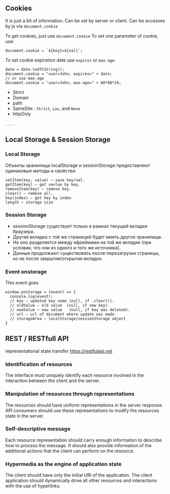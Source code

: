 ## Cookies
It is just a bit of information. Can be set by server or client. Can be accesses by js via `document.cookie`


To get cookies, just use `document.cookie`
To set one parameter of cookie, use:
```
document.cookie = `${key}=${val}`;
```

To set cookie expiration date use `expires` or `max-age`. 
```
date = date.toUTCString();
document.cookie = "user=John; expires=" + date;
// or use max-age
document.cookie = "user=John; max-age=" + 60*60*24;
```

- Strict
- Domain
- path
- SameSite : `Strict`, `Lax`, and `None`
- httpOnly


.
.
.
.

## Local Storage & Session Storage

### Local Storage

Объекты хранилища localStorage и sessionStorage предоставляют одинаковые методы и свойства:

```
setItem(key, value) – save key/val.
getItem(key) – get vavlue by key.
removeItem(key) – remove key.
clear() – remove all.
key(index) – get key by index
length – storage size
```


### Session Storage
- sessionStorage существует только в рамках текущей вкладки браузера.
- Другая вкладка с той же страницей будет иметь другое хранилище.
- Но оно разделяется между ифреймами на той же вкладке (при условии, что они из одного и того же источника).
- Данные продолжают существовать после перезагрузки страницы, но не после закрытия/открытия вкладки.


### Event onstorage 
This event goes

```
window.onstorage = (event) => {
  console.log(event);
  // key – updated key name (null, if .clear()).
  // oldValue – old value  (null, if new key).
  // newValue – new value   (null, if key was deleted).
  // url – url of document where update was made
  // storageArea – localStorage/sessionStorage object
}
```



## REST / RESTfull API
representational state transfer
https://restfulapi.net


### Identification of resources 
The interface must uniquely identify each resource involved in the interaction between the client and the server.

### Manipulation of resources through representations
The resources should have uniform representations in the server response. API consumers should use these representations to modify the resources state in the server.

### Self-descriptive message
Each resource representation should carry enough information to describe how to process the message. 
It should also provide information of the additional actions that the client can perform on the resource.

### Hypermedia as the engine of application state
The client should have only the initial URI of the application. The client application should dynamically drive all other resources and interactions with the use of hyperlinks.






